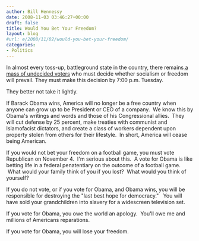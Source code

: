 ```yaml
---
author: Bill Hennessy
date: 2008-11-03 03:46:27+00:00
draft: false
title: Would You Bet Your Freedom?
layout: blog
#url: e/2008/11/02/would-you-bet-your-freedom/
categories:
- Politics
---
```


In almost every toss-up, battleground state in the country, there remains[ a mass of undecided voters](https://gatewaypundit.blogspot.com/2008/11/obamas-lead-shrinks-in-key-state-final.html) who must decide whether socialism or freedom will prevail. They must make this decision by 7:00 p.m. Tuesday.  

They better not take it lightly.

If Barack Obama wins, America will no longer be a free country when anyone can grow up to be President or CEO of a company.  We know this by Obama's writings and words and those of his Congressional allies.  They will cut defense by 25 percent, make treaties with communist and Islamofacist dictators, and create a class of workers dependent upon property stolen from others for their lifestyle.  In short, America will cease being American. 

If you would not bet your freedom on a football game, you must vote Republican on November 4.  I'm serious about this.  A vote for Obama is like betting life in a federal penatentiary on the outcome of a football game.  What would your family think of you if you lost?  What would you think of yourself?  

If you do not vote, or if you vote for Obama, and Obama wins, you will be responsible for destroying the "last best hope for democracy."   You will have sold your grandchildren into slavery for a widescreen television set.  

If you vote for Obama, you owe the world an apology.  You'll owe me and millions of Americans reparations. 

If you vote for Obama, you will lose your freedom.
